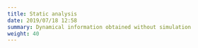 ```yaml
---
title: Static analysis
date: 2019/07/18 12:58
summary: Dynamical information obtained without simulation
weight: 40
---
```




